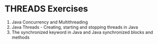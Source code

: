 # THREADS Exercises
1. Java Concurrency and Multithreading
2. Java Threads - Creating, starting and stopping threads in Java
3. The synchronized keyword in Java and Java synchronized blocks and methods
